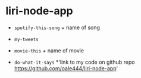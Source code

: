 # liri-node-app
<!-- For searching spotify requests  -->
* `spotify-this-song` + name of song
<!-- For tweets -->
* `my-tweets` 
<!-- For movies -->
* `movie-this` + name of movie
<!-- For random -->
* `do-what-it-says` 
*'link to my code on github repo https://github.com/oale444/liri-node-app'
